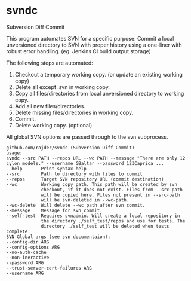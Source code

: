 # svndc
Subversion Diff Commit

This program automates SVN for a specific purpose: 
Commit a local unversioned directory to SVN with proper history using a one-liner with robust error handling. (eg. Jenkins CI build output storage)

The following steps are automated:
  1. Checkout a temporary working copy. (or update an existing working copy)
  2. Delete all except .svn in working copy.
  3. Copy all files/directories from local unversioned directory to working copy.
  4. Add all new files/directories.
  5. Delete missing files/directories in working copy.
  6. Commit.
  7. Delete working copy. (optional)

All global SVN options are passed through to the svn subprocess.

```
github.com/rajder/svndc (Subversion Diff Commit)
usage:
svndc --src PATH --repos URL --wc PATH --message "There are only 12 cylon models." --username GBaltar --password 123Caprica ...
--help       Print syntax help
--src        Path to directory with files to commit
--repos      Target SVN repository URL (commit destination)
--wc         Working copy path. This path will be created by svn
             checkout, if it does not exist. Files from --src-path 
             will be copied here. Files not present in --src-path
             will be svn-deleted in --wc-path.
--wc-delete  Will delete --wc path after svn commit.
--message    Message for svn commit.
--self-test  Requires svnadmin. Will create a local repository in 
             the directory ./self_test/repos and use for tests. The
             directory ./self_test will be deleted when tests complete.
SVN Global args (see svn documentaion):
--config-dir ARG
--config-options ARG
--no-auth-cache
--non-ineractive
--password ARG
--trust-server-cert-failures ARG
--username ARG
```
